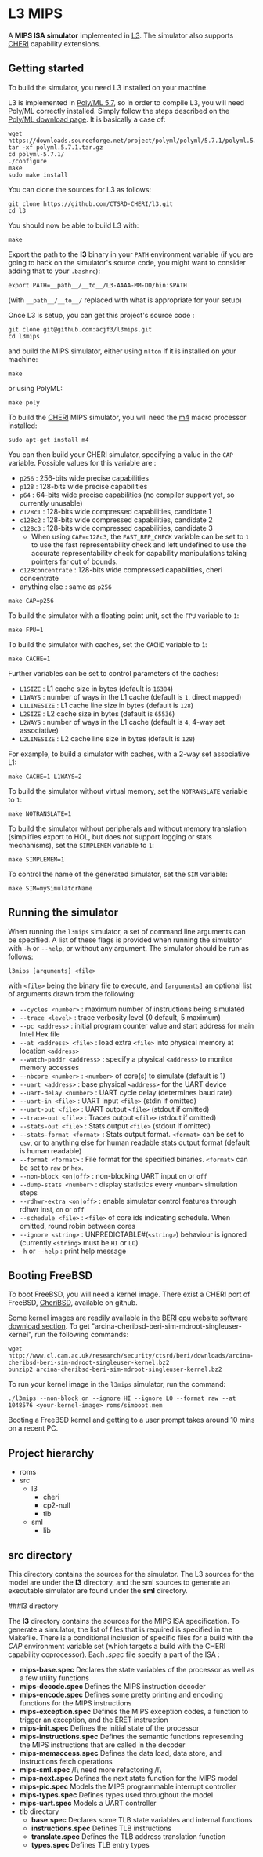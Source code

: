 L3 MIPS
=======

A **MIPS ISA simulator** implemented in [L3](https://acjf3.github.io/l3/index.html).
The simulator also supports [CHERI](http://www.chericpu.org "Capability Hardware Enhanced RISC Instructions (CHERI) ") capability extensions.

Getting started
---------------

To build the simulator, you need L3 installed on your machine.

L3 is implemented in [Poly/ML 5.7](http://www.polyml.org/ "Poly/ML home page"), so in order to compile L3, you will need Poly/ML correctly installed.
Simply follow the steps described on the [Poly/ML download page](http://www.polyml.org/download.html "Poly/ML download page"). It is basically a case of:

```
wget https://downloads.sourceforge.net/project/polyml/polyml/5.7.1/polyml.5.7.1.tar.gz
tar -xf polyml.5.7.1.tar.gz
cd polyml-5.7.1/
./configure
make
sudo make install
```
You can clone the sources for L3 as follows:
```
git clone https://github.com/CTSRD-CHERI/l3.git
cd l3
```

You should now be able to build L3 with:

```
make
```

Export the path to the **l3** binary in your `PATH` environment variable (if you are going to hack on the simulator's source code, you might want to consider adding that to your `.bashrc`):

```
export PATH=__path__/__to__/L3-AAAA-MM-DD/bin:$PATH
```

(with `__path__/__to__/` replaced with what is appropriate for your setup)

Once L3 is setup, you can get this project's source code :

```
git clone git@github.com:acjf3/l3mips.git
cd l3mips
```

and build the MIPS simulator, either using `mlton` if it is installed on your machine:

```
make
```

or using PolyML:

```
make poly
```

To build the [CHERI](http://www.chericpu.org "Capability Hardware Enhanced RISC Instructions (CHERI) ") MIPS simulator,
you will need the [m4](https://www.gnu.org/software/m4/) macro processor installed:

```
sudo apt-get install m4
```

You can then build your CHERI simulator, specifying a value in the `CAP` variable. Possible values for this variable are :
+ `p256` : 256-bits wide precise capabilities
+ `p128` : 128-bits wide precise capabilities
+ `p64`  : 64-bits wide precise capabilities (no compiler support yet, so currently unusable)
+ `c128c1` : 128-bits wide compressed capabilities, candidate 1
+ `c128c2` : 128-bits wide compressed capabilities, candidate 2
+ `c128c3` : 128-bits wide compressed capabilities, candidate 3
    - When using `CAP=c128c3`, the `FAST_REP_CHECK` variable can be set to `1` to use the fast representability check and left undefined to use the accurate representability check for capability manipulations taking pointers far out of bounds.
+ `c128concentrate` : 128-bits wide compressed capabilities, cheri concentrate
+ anything else : same as `p256`

```
make CAP=p256
```

To build the simulator with a floating point unit, set the `FPU` variable to `1`:

```
make FPU=1
```

To build the simulator with caches, set the `CACHE` variable to `1`:

```
make CACHE=1
```

Further variables can be set to control parameters of the caches:
+ `L1SIZE`     : L1 cache size in bytes (default is `16384`)
+ `L1WAYS`     : number of ways in the L1 cache (default is `1`, direct mapped)
+ `L1LINESIZE` : L1 cache line size in bytes (default is `128`)
+ `L2SIZE`     : L2 cache size in bytes (default is `65536`)
+ `L2WAYS`     : number of ways in the L1 cache (default is `4`, 4-way set associative)
+ `L2LINESIZE` : L2 cache line size in bytes (default is `128`)

For example, to build a simulator with caches, with a 2-way set associative L1:

```
make CACHE=1 L1WAYS=2
```

To build the simulator without virtual memory, set the `NOTRANSLATE` variable to `1`:

```
make NOTRANSLATE=1
```

To build the simulator without peripherals and without memory translation (simplifies export to HOL, but does not support logging or stats mechanisms), set the `SIMPLEMEM` variable to `1`:

```
make SIMPLEMEM=1
```

To control the name of the generated simulator, set the `SIM` variable:

```
make SIM=mySimulatorName
```

Running the simulator
---------------------

When running the `l3mips` simulator, a set of command line arguments can be specified. A list of these flags is provided when running the simulator with `-h` or `--help`, or without any argument. The simulator should be run as follows:

```
l3mips [arguments] <file>
```

with `<file>` being the binary file to execute, and `[arguments]` an optional list of arguments drawn from the following:

+ `--cycles <number>`       : maximum number of instructions being simulated
+ `--trace <level>`         : trace verbosity level (0 default, 5 maximum)
+ `--pc <address>`          : initial program counter value and start address for main Intel Hex file
+ `--at <address> <file>`   : load extra `<file>` into physical memory at location `<address>`
+ `--watch-paddr <address>` : specify a physical `<address>` to monitor memory accesses
+ `--nbcore <number>`       : `<number>` of core(s) to simulate (default is 1)
+ `--uart <address>`        : base physical `<address>` for the UART device
+ `--uart-delay <number>`   : UART cycle delay (determines baud rate)
+ `--uart-in <file>`        : UART input `<file>` (stdin if omitted)
+ `--uart-out <file>`       : UART output `<file>` (stdout if omitted)
+ `--trace-out <file>`      : Traces output `<file>` (stdout if omitted)
+ `--stats-out <file>`      : Stats output `<file>` (stdout if omitted)
+ `--stats-format <format>` : Stats output format. `<format>` can be set to `csv`, or to anything else for human readable stats output format (default is human readable)
+ `--format <format>`       : File format for the specified binaries. `<format>` can be set to `raw` or `hex`.
+ `--non-block <on|off>`    : non-blocking UART input `on` or `off`
+ `--dump-stats <number>`   : display statistics every `<number>` simulation steps
+ `--rdhwr-extra <on|off>`  : enable simulator control features through rdhwr inst, `on` or `off`
+ `--schedule <file>`       : `<file>` of core ids indicating schedule. When omitted, round robin between cores
+ `--ignore <string>`       : UNPREDICTABLE#(`<string>`) behaviour is ignored (currently `<string>` must be `HI` or `LO`)
+ `-h` or `--help`          : print help message

Booting FreeBSD
---------------

To boot FreeBSD, you will need a kernel image. There exist a CHERI port of FreeBSD, [CheriBSD](https://github.com/CTSRD-CHERI/cheribsd), available on github.

Some kernel images are readily available in the [BERI cpu website software download section](http://www.cl.cam.ac.uk/research/security/ctsrd/beri/downloads-sw.html). To get "arcina-cheribsd-beri-sim-mdroot-singleuser-kernel", run the following commands:

```
wget http://www.cl.cam.ac.uk/research/security/ctsrd/beri/downloads/arcina-cheribsd-beri-sim-mdroot-singleuser-kernel.bz2
bunzip2 arcina-cheribsd-beri-sim-mdroot-singleuser-kernel.bz2
```

To run your kernel image in the `l3mips` simulator, run the command:

```
./l3mips --non-block on --ignore HI --ignore LO --format raw --at 1048576 <your-kernel-image> roms/simboot.mem
```

Booting a FreeBSD kernel and getting to a user prompt takes around 10 mins on a recent PC.

Project hierarchy
-----------------

+ roms
+ src
    + l3
        + cheri
        + cp2-null
        + tlb
    + sml
        + lib

src directory
-------------

This directory contains the sources for the simulator. The L3 sources for the
model are under the **l3** directory, and the sml sources to generate an
executable simulator are found under the **sml** directory.

###l3 directory

The **l3** directory contains the sources for the MIPS ISA specification. To
generate a simulator, the list of files that is required is specified in the
Makefile. There is a conditional inclusion of specific files for a build with
the *CAP* environment variable set (which targets a build with the CHERI
capability coprocessor). Each *.spec* file specify a part of the ISA :

* **mips-base.spec**
Declares the state variables of the processor as well as a few utility functions
* **mips-decode.spec**
Defines the MIPS instruction decoder
* **mips-encode.spec**
Defines some pretty printing and encoding functions for the MIPS instructions
* **mips-exception.spec**
Defines the MIPS exception codes, a function to trigger an exception, and the ERET instruction
* **mips-init.spec**
Defines the initial state of the processor
* **mips-instructions.spec**
Defines the semantic functions representing the MIPS instructions that are called in the decoder
* **mips-memaccess.spec**
Defines the data load, data store, and instructions fetch operations
* **mips-sml.spec**
/!\\ need more refactoring /!\\
* **mips-next.spec**
Defines the next state function for the MIPS model
* **mips-pic.spec**
Models the MIPS programmable interrupt controller
* **mips-types.spec**
Defines types used throughout the model
* **mips-uart.spec**
Models a UART controller
* tlb directory
    * **base.spec**
      Declares some TLB state variables and internal functions
    * **instructions.spec**
      Defines TLB instructions
    * **translate.spec**
      Defines the TLB address translation function
    * **types.spec**
      Defines TLB entry types

